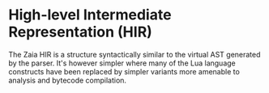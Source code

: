 # High-level Intermediate Representation (HIR)

The Zaia HIR is a structure syntactically similar to the virtual AST generated by the parser.
It's however simpler where many of the Lua language constructs have been replaced by simpler variants
more amenable to analysis and bytecode compilation.